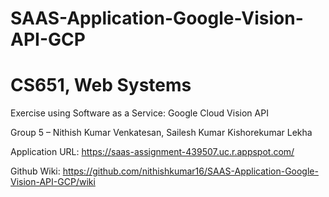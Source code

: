 # SAAS-Application-Google-Vision-API-GCP
# CS651, Web Systems
Exercise using Software as a Service: Google Cloud Vision API

Group 5 –
Nithish Kumar Venkatesan, Sailesh Kumar Kishorekumar Lekha

Application URL: https://saas-assignment-439507.uc.r.appspot.com/

Github Wiki: https://github.com/nithishkumar16/SAAS-Application-Google-Vision-API-GCP/wiki
